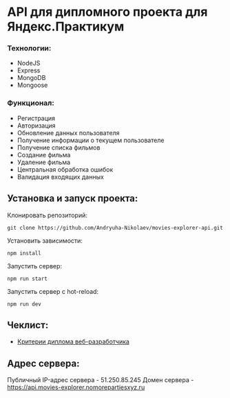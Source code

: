 # API для дипломного проекта для Яндекс.Практикум

### Технологии:
+ NodeJS
+ Express
+ MongoDB
+ Mongoose

### Функционал: 

+ Регистрация
+ Авторизация
+ Обновление данных пользователя
+ Получение информации о текущем пользователе
+ Получение списка фильмов
+ Создание фильма
+ Удаление фильма
+ Центральная обработка ошибок
+ Валидация входящих данных
  
## Установка и запуск проекта:
Клонировать репозиторий:

    git clone https://github.com/Andryuha-Nikolaev/movies-explorer-api.git

Установить зависимости:

    npm install

Запустить сервер:

    npm run start

Запустить сервер с hot-reload:

    npm run dev

## Чеклист:
- [Критерии диплома веб-разработчика](https://code.s3.yandex.net/web-developer/static/new-program/web-diploma-criteria-2.0/index.html)

## Адрес сервера:
Публичный IP-адрес сервера - 51.250.85.245
Домен сервера - https://api.movies-explorer.nomorepartiesxyz.ru
